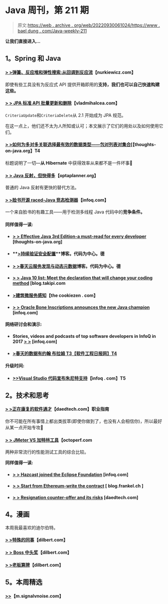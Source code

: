 # Java 周刊，第 211 期

> 原文:[https://web . archive . org/web/20220930061024/https://www . bael dung . com/Java-weekly-211](https://web.archive.org/web/20220930061024/https://www.baeldung.com/java-weekly-211)

**让我们直接进入…**

## **1。Spring 和 Java**

#### [**> >弹簧、反应堆和弹性搜索:从回调到反应流**](https://web.archive.org/web/20220627085620/http://www.nurkiewicz.com/2018/01/spring-reactor-and-elasticsearch-from.html)【nurkiewicz.com】

即使有些工具没有为反应式 API 提供开箱即用的**支持，我们也可以自己快速构建这些。**

#### [**> > JPA 标准 API 批量更新和删除**](https://web.archive.org/web/20220627085620/https://vladmihalcea.com/jpa-criteria-api-bulk-update-delete/)【vladmihalcea.com】

`CriteriaUpdate`和`CriteriaDelete`从 2.1 开始成为 JPA 规范。

在这一点上，他们还不太为人所知或认可；本文展示了它们的用处以及如何使用它们。

#### [**> >如何为多对多关联选择最有效的数据类型——包对列表对集合**](https://web.archive.org/web/20220627085620/https://www.thoughts-on-java.org/association-mappings-bag-list-set/)[【thoughts-on-java.org】T4

标题说明了一切—**从 Hibernate** 中获得效率从来都不是一件坏事🙂

#### [**> > Java 反射，但快得多**](https://web.archive.org/web/20220627085620/https://www.optaplanner.org/blog/2018/01/09/JavaReflectionButMuchFaster.html)【optaplanner.org】

普通的 Java 反射有更快的替代方法。

#### [**> >脸书开源 raced-Java 竞态检测器**](https://web.archive.org/web/20220627085620/https://www.infoq.com/news/2018/01/java-concurrency-infer-racerd?utm_campaign=infoq_content&utm_source=infoq&utm_medium=feed&utm_term=Java)【infoq.com】

一个来自脸书的有趣工具——用于检测多线程 Java 代码中的**竞争条件。**

#### **同样值得一读:**

*   #### [**> > Effective Java 3rd Edition-a must-read for every developer**](https://web.archive.org/web/20220627085620/https://www.thoughts-on-java.org/review-effective-java-3rd-edition/) [thoughts-on-java.org]

*   #### **[>持续验证安全配置](https://web.archive.org/web/20220627085620/https://blog.codecentric.de/en/2018/01/continuous-validation-security-configurations/)**博客。代码为中心。德

*   #### [**> >春天云服务发现与动态元数据**](https://web.archive.org/web/20220627085620/https://blog.codecentric.de/en/2018/01/spring-cloud-service-discovery-dynamic-metadata/)博客。代码为中心。德

*   #### [**> > Java 10 list: Meet the declaration that will change your coding method**](https://web.archive.org/web/20220627085620/https://blog.takipi.com/java-10-checklist-meet-the-declaration-that-will-change-the-way-you-code/) [blog.takipi.com

*   #### [**>建筑微服务感知**](https://web.archive.org/web/20220627085620/http://thecookiezen.com/blog/2018/01/07/building-microservices-awareness/)【the cookiezen . com】

*   #### [**> > Oracle Bone Inscriptions announces the new Java champion**](https://web.archive.org/web/20220627085620/https://www.infoq.com/news/2018/01/JavaChampions2017) [infoq.com]

**网络研讨会和演示:**

*   #### Stories, videos and podcasts of top software developers in InfoQ in 2017 [> >](https://web.archive.org/web/20220627085620/https://www.infoq.com/articles/top-30-software-development-trends) [infoq.com]

*   #### [**>春天的数据有约翰 布拉姆** T3【软件工程日报网】T4](https://web.archive.org/web/20220627085620/https://softwareengineeringdaily.com/2018/01/04/spring-data-with-john-blum/)

**升级时间:**

*   #### [**>>Visual Studio 代码宣布朱尼特支持**](https://web.archive.org/web/20220627085620/https://www.infoq.com/news/2018/01/VSCodeJunit)【infoq . com】T5

## **2。技术和思考**

#### [**> >正在康复的软件通才**](https://web.archive.org/web/20220627085620/https://www.daedtech.com/career-guide-recovering-software-generalist/)【daedtech.com】职业指南

你不可能在所有事情上都出类拔萃(即使你做到了，也没有人会相信你)，所以最好从某一点开始专攻🙂

#### [**> > JMeter VS 加特林工具**](https://web.archive.org/web/20220627085620/https://octoperf.com/blog/2015/06/08/jmeter-vs-gatling/)【octoperf.com

两种非常流行的性能测试工具的综合比较。

**同样值得一读:**

*   #### [**> > Hazcast joined the Eclipse Foundation**](https://web.archive.org/web/20220627085620/https://www.infoq.com/news/2018/01/hazelcast-joins-eclipse) [infoq.com]

*   #### [**> > Start from Ethereum-write the contract**](https://web.archive.org/web/20220627085620/https://blog.frankel.ch/starting-ethereum/2/#gsc.tab=0) [ blog.frankel.ch ]

*   #### [**> > Resignation counter-offer and its risks**](https://web.archive.org/web/20220627085620/https://www.daedtech.com/resignation-counter-offer-danger-presents/) [daedtech.com]

## **4。漫画**

本周我最喜欢的迪尔伯特。

#### **[> >特殊的同事](https://web.archive.org/web/20220627085620/http://dilbert.com/strip/2018-01-12)**【dilbert.com】

#### **[> > Boss 中头奖](https://web.archive.org/web/20220627085620/http://dilbert.com/strip/2017-12-13)**【dilbert.com】

#### [**> >老板算牌**](https://web.archive.org/web/20220627085620/http://dilbert.com/strip/2017-12-11)【dilbert.com】

## **5。本周精选**

#### **[>>](https://web.archive.org/web/20220627085620/https://m.signalvnoise.com/the-presence-prison-4c776292c8d2)**【m.signalvnoise.com】